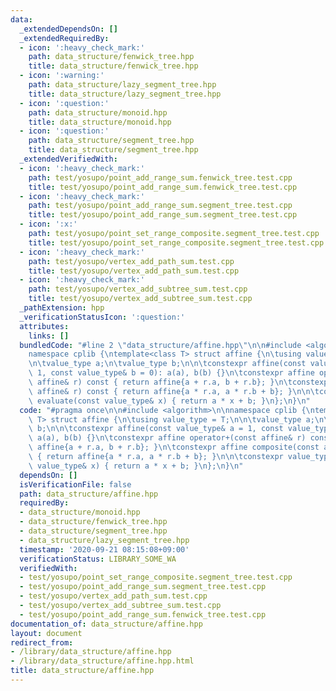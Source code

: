 ```yaml
---
data:
  _extendedDependsOn: []
  _extendedRequiredBy:
  - icon: ':heavy_check_mark:'
    path: data_structure/fenwick_tree.hpp
    title: data_structure/fenwick_tree.hpp
  - icon: ':warning:'
    path: data_structure/lazy_segment_tree.hpp
    title: data_structure/lazy_segment_tree.hpp
  - icon: ':question:'
    path: data_structure/monoid.hpp
    title: data_structure/monoid.hpp
  - icon: ':question:'
    path: data_structure/segment_tree.hpp
    title: data_structure/segment_tree.hpp
  _extendedVerifiedWith:
  - icon: ':heavy_check_mark:'
    path: test/yosupo/point_add_range_sum.fenwick_tree.test.cpp
    title: test/yosupo/point_add_range_sum.fenwick_tree.test.cpp
  - icon: ':heavy_check_mark:'
    path: test/yosupo/point_add_range_sum.segment_tree.test.cpp
    title: test/yosupo/point_add_range_sum.segment_tree.test.cpp
  - icon: ':x:'
    path: test/yosupo/point_set_range_composite.segment_tree.test.cpp
    title: test/yosupo/point_set_range_composite.segment_tree.test.cpp
  - icon: ':heavy_check_mark:'
    path: test/yosupo/vertex_add_path_sum.test.cpp
    title: test/yosupo/vertex_add_path_sum.test.cpp
  - icon: ':heavy_check_mark:'
    path: test/yosupo/vertex_add_subtree_sum.test.cpp
    title: test/yosupo/vertex_add_subtree_sum.test.cpp
  _pathExtension: hpp
  _verificationStatusIcon: ':question:'
  attributes:
    links: []
  bundledCode: "#line 2 \"data_structure/affine.hpp\"\n\n#include <algorithm>\n\n\
    namespace cplib {\ntemplate<class T> struct affine {\n\tusing value_type = T;\n\
    \n\tvalue_type a;\n\tvalue_type b;\n\n\tconstexpr affine(const value_type& a =\
    \ 1, const value_type& b = 0): a(a), b(b) {}\n\tconstexpr affine operator+(const\
    \ affine& r) const { return affine{a + r.a, b + r.b}; }\n\tconstexpr affine composite(const\
    \ affine& r) const { return affine{a * r.a, a * r.b + b}; }\n\n\tconstexpr value_type\
    \ evaluate(const value_type& x) { return a * x + b; }\n};\n}\n"
  code: "#pragma once\n\n#include <algorithm>\n\nnamespace cplib {\ntemplate<class\
    \ T> struct affine {\n\tusing value_type = T;\n\n\tvalue_type a;\n\tvalue_type\
    \ b;\n\n\tconstexpr affine(const value_type& a = 1, const value_type& b = 0):\
    \ a(a), b(b) {}\n\tconstexpr affine operator+(const affine& r) const { return\
    \ affine{a + r.a, b + r.b}; }\n\tconstexpr affine composite(const affine& r) const\
    \ { return affine{a * r.a, a * r.b + b}; }\n\n\tconstexpr value_type evaluate(const\
    \ value_type& x) { return a * x + b; }\n};\n}\n"
  dependsOn: []
  isVerificationFile: false
  path: data_structure/affine.hpp
  requiredBy:
  - data_structure/monoid.hpp
  - data_structure/fenwick_tree.hpp
  - data_structure/segment_tree.hpp
  - data_structure/lazy_segment_tree.hpp
  timestamp: '2020-09-21 08:15:08+09:00'
  verificationStatus: LIBRARY_SOME_WA
  verifiedWith:
  - test/yosupo/point_set_range_composite.segment_tree.test.cpp
  - test/yosupo/point_add_range_sum.segment_tree.test.cpp
  - test/yosupo/vertex_add_path_sum.test.cpp
  - test/yosupo/vertex_add_subtree_sum.test.cpp
  - test/yosupo/point_add_range_sum.fenwick_tree.test.cpp
documentation_of: data_structure/affine.hpp
layout: document
redirect_from:
- /library/data_structure/affine.hpp
- /library/data_structure/affine.hpp.html
title: data_structure/affine.hpp
---
```

